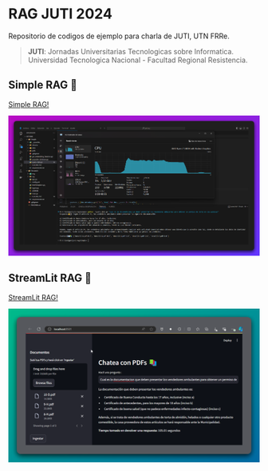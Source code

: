 # RAG JUTI 2024
Repositorio de codigos de ejemplo para charla de JUTI, UTN FRRe.
> **JUTI**: Jornadas Universitarias Tecnologicas sobre Informatica. Universidad Tecnologica Nacional - Facultad Regional Resistencia.

## Simple RAG :rocket:
[Simple RAG!](https://github.com/raulmontiel/juti-rag/tree/main/Simple)

![Simple RAG!](/img/SimpleRAG.png "Simple RAG")

## StreamLit RAG :rocket:
[StreamLit RAG!](https://github.com/raulmontiel/juti-rag/tree/main/StreamLit)

![StreamLit RAG!](/img/SLRAG.png "StreamLit RAG")
